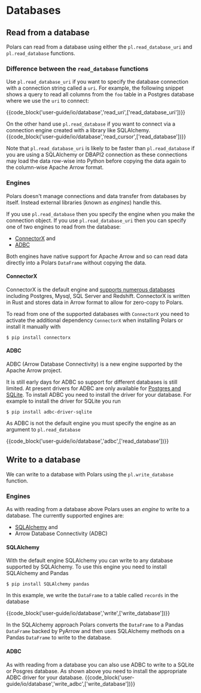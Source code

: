 # Databases

## Read from a database

Polars can read from a database using either the `pl.read_database_uri` and `pl.read_database` functions.

### Difference between the `read_database` functions

Use `pl.read_database_uri` if you want to specify the database connection with a connection string called a `uri`. For example, the following snippet shows a query to read all columns from the `foo` table in a Postgres database where we use the `uri` to connect:

{{code_block('user-guide/io/database','read_uri',['read_database_uri'])}}

On the other hand use `pl.read_database` if you want to connect via a connection engine created with a library like SQLAlchemy.
{{code_block('user-guide/io/database','read_cursor',['read_database'])}}

Note that `pl.read_database_uri` is likely to be faster than `pl.read_database` if you are using a SQLAlchemy or DBAPI2 connection as these connections may load the data row-wise into Python before copying the data again to the column-wise Apache Arrow format.

### Engines

Polars doesn't manage connections and data transfer from databases by itself. Instead external libraries (known as _engines_) handle this.

If you use `pl.read_database` then you specify the engine when you make the connection object. If you use `pl.read_database_uri` then you can specify one of two engines to read from the database:

- [ConnectorX](https://github.com/sfu-db/connector-x) and
- [ADBC](https://arrow.apache.org/docs/format/ADBC.html)

Both engines have native support for Apache Arrow and so can read data directly into a Polars `DataFrame` without copying the data.

#### ConnectorX

ConnectorX is the default engine and [supports numerous databases](https://github.com/sfu-db/connector-x#sources) including Postgres, Mysql, SQL Server and Redshift. ConnectorX is written in Rust and stores data in Arrow format to allow for zero-copy to Polars.

To read from one of the supported databases with `ConnectorX` you need to activate the additional dependency `ConnectorX` when installing Polars or install it manually with

```shell
$ pip install connectorx
```

#### ADBC

ADBC (Arrow Database Connectivity) is a new engine supported by the Apache Arrow project.

It is still early days for ADBC so support for different databases is still limited. At present drivers for ADBC are only available for [Postgres and SQLite](https://arrow.apache.org/adbc/0.1.0/driver/cpp/index.html). To install ADBC you need to install the driver for your database. For example to install the driver for SQLite you run

```shell
$ pip install adbc-driver-sqlite
```

As ADBC is not the default engine you must specify the engine as an argument to `pl.read_database`

{{code_block('user-guide/io/database','adbc',['read_database'])}}

## Write to a database

We can write to a database with Polars using the `pl.write_database` function.

### Engines

As with reading from a database above Polars uses an _engine_ to write to a database. The currently supported engines are:

- [SQLAlchemy](https://www.sqlalchemy.org/) and
- Arrow Database Connectivity (ADBC)

#### SQLAlchemy

With the default engine SQLAlchemy you can write to any database supported by SQLAlchemy. To use this engine you need to install SQLAlchemy and Pandas

```shell
$ pip install SQLAlchemy pandas
```

In this example, we write the `DataFrame` to a table called `records` in the database

{{code_block('user-guide/io/database','write',['write_database'])}}

In the SQLAlchemy approach Polars converts the `DataFrame` to a Pandas `DataFrame` backed by PyArrow and then uses SQLAlchemy methods on a Pandas `DataFrame` to write to the database.

#### ADBC

As with reading from a database you can also use ADBC to write to a SQLite or Posgres database. As shown above you need to install the appropriate ADBC driver for your database.
{{code_block('user-guide/io/database','write_adbc',['write_database'])}}
